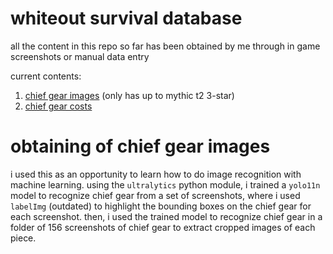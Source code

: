 # whiteout survival database

all the content in this repo so far has been obtained by me through in game screenshots or manual data entry

current contents:
1. [chief gear images](https://github.com/zenpaiang/wos-database/tree/master/chief_gear) (only has up to mythic t2 3-star)
2. [chief gear costs](https://github.com/zenpaiang/wos-database/blob/master/chief_gear.json)

# obtaining of chief gear images

i used this as an opportunity to learn how to do image recognition with machine learning. using the `ultralytics` python module, i trained a `yolo11n` model to recognize chief gear from a set of screenshots, where i used `labelImg` (outdated) to highlight the bounding boxes on the chief gear for each screenshot. then, i used the trained model to recognize chief gear in a folder of 156 screenshots of chief gear to extract cropped images of each piece.
